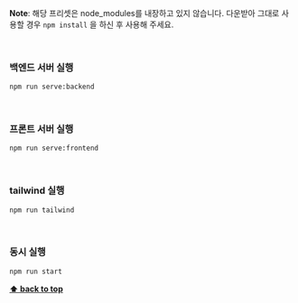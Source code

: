 **Note**: 해당 프리셋은 node_modules를 내장하고 있지 않습니다. 다운받아 그대로 사용할 경우 `npm install` 을 하신 후 사용해 주세요.

<br/>

### 백엔드 서버 실행

```bash
npm run serve:backend
```

<br/>

### 프론트 서버 실행

```bash
npm run serve:frontend
```

<br/>

### tailwind 실행

```bash
npm run tailwind
```

<br/>

### 동시 실행

```bash
npm run start
```

**[⬆ back to top](#JavaScript-Project-Scaffolding)**
